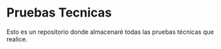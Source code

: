 # Pruebas Tecnicas

Esto es un repositorio donde almacenaré todas las pruebas técnicas que realice.
